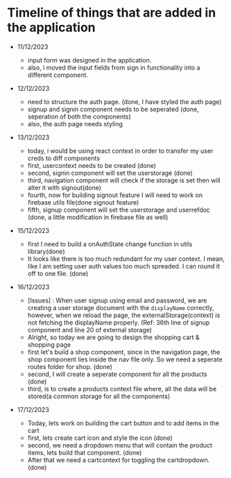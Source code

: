 # Timeline of things that are added in the application

- 11/12/2023
    - input form was designed in the application.
    - also, i moved the input fields from sign in functionality into a different component.

- 12/12/2023
    - need to structure the auth page. (done, I have styled the auth page)
    - signup and signin component needs to be seperated (done, seperation of both the components)
    - also, the auth page needs styling

- 13/12/2023
    - today, i would be using react context in order to transfer my user creds to diff components
    - first, usercontext needs to be created (done)
    - second, signin component will set the userstorage (done)
    - third, navigation component will check if the storage is set then will alter it with signout(done)
    - fourth, now for building signout feature I will need to work on firebase utils file(done signout feature)
    - fifth, signup component will set the userstorage and userrefdoc (done, a little modification in firebase file as well)

- 15/12/2023
    - first I need to build a onAuthState change function in utils library(done)
    - It looks like there is too much redundant for my user context. I mean, like I am setting user auth values too much spreaded. I can round it off to one file. (done)

- 16/12/2023
    - [Issues] : When user signup using email and password, we are creating a user storage document with the `displayName` correctly, however, when we reload the page, the externalStorage(context) is not fetching the displayName properly. (Ref: 36th line of signup component and line 20 of external storage)
    - Alright, so today we are going to design the shopping cart & shopping page
    - first let's build a shop component, since in the navigation page, the shop component lies inside the nav file only. So we need a seperate routes folder for shop. (done)
    - second, I will create a seperate component for all the products (done)
    - third, is to create a products context file where, all the data will be stored(a common storage for all the components)

- 17/12/2023
    - Today, lets work on building the cart button and to add items in the cart
    - first, lets create cart icon and style the icon (done)
    - second, we need a dropdown menu that will contain the product items, lets build that component. (done)
    - After that we need a cartcontext for toggling the cartdropdown. (done)
